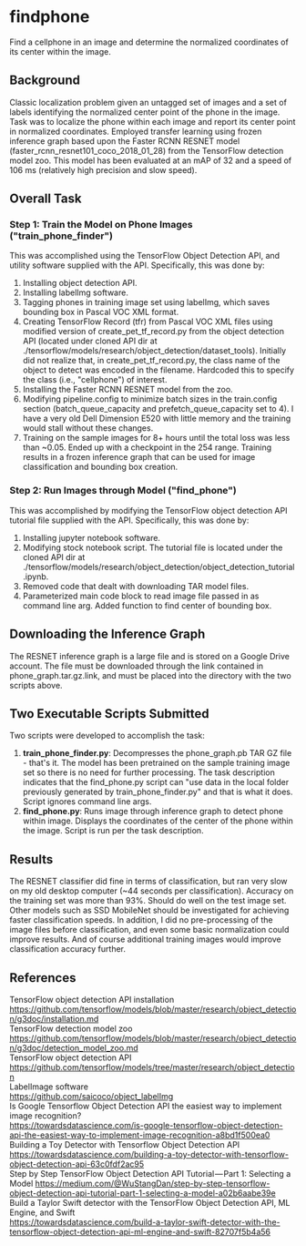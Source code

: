 # findphone
Find a cellphone in an image and determine the normalized coordinates of its center within the image.
## Background
Classic localization problem given an untagged set of images and a set of labels identifying the normalized center point of the phone in the image. Task was to localize the phone within each image and report its center point in normalized coordinates. Employed transfer learning using frozen inference graph based upon the Faster RCNN RESNET model (faster_rcnn_resnet101_coco_2018_01_28) from the TensorFlow detection model zoo. This model has been evaluated at an mAP of 32 and a speed of 106 ms (relatively high precision and slow speed).
## Overall Task
### Step 1: Train the Model on Phone Images ("train_phone_finder")
This was accomplished using the TensorFlow Object Detection API, and utility software supplied with the API. Specifically, this was done by:
1. Installing object detection API.
2. Installing labelImg software.
3. Tagging phones in training image set using labelImg, which saves bounding box in Pascal VOC XML format.
4. Creating TensorFlow Record (tfr) from Pascal VOC XML files using modified version of create_pet_tf_record.py from the object detection API (located under cloned API dir at ./tensorflow/models/research/object_detection/dataset_tools). Initially did not realize that, in create_pet_tf_record.py, the class name of the object to detect was encoded in the filename. Hardcoded this to specify the class (i.e., "cellphone") of interest.
5. Installing the Faster RCNN RESNET model from the zoo.
6. Modifying pipeline.config to minimize batch sizes in the train.config section (batch_queue_capacity and prefetch_queue_capacity set to 4). I have a very old Dell Dimension E520 with little memory and the training would stall without these changes.
7. Training on the sample images for 8+ hours until the total loss was less than ~0.05. Ended up with a checkpoint in the 254 range. Training results in a frozen inference graph that can be used for image classification and bounding box creation.
### Step 2: Run Images through Model ("find_phone")
This was accomplished by modifying the TensorFlow object detection API tutorial file supplied with the API. Specifically, this was done by:
1. Installing jupyter notebook software.
2. Modifying stock notebook script. The tutorial file is located under the cloned API dir at ./tensorflow/models/research/object_detection/object_detection_tutorial.ipynb.
3. Removed code that dealt with downloading TAR model files.
4. Parameterized main code block to read image file passed in as command line arg. Added function to find center of bounding box.
## Downloading the Inference Graph
The RESNET inference graph is a large file and is stored on a Google Drive account. The file must be downloaded through the link contained in phone_graph.tar.gz.link, and must be placed into the directory with the two scripts above.
## Two Executable Scripts Submitted
Two scripts were developed to accomplish the task:
1. **train_phone_finder.py**: Decompresses the phone_graph.pb TAR GZ file - that's it. The model has been pretrained on the sample training image set so there is no need for further processing. The task description indicates that the find_phone.py script can "use data in the local folder previously generated by train_phone_finder.py" and that is what it does. Script ignores command line args.
2. **find_phone.py**: Runs image through inference graph to detect phone within image. Displays the coordinates of the center of the phone within the image. Script is run per the task description.
## Results
The RESNET classifier did fine in terms of classification, but ran very slow on my old desktop computer (~44 seconds per classification). Accuracy on the training set was more than 93%. Should do well on the test image set. Other models such as SSD MobileNet should be investigated for achieving faster classification speeds. In addition, I did no pre-processing of the image files before classification, and even some basic normalization could improve results. And of course additional training images would improve classification accuracy further.
## References
TensorFlow object detection API installation  
https://github.com/tensorflow/models/blob/master/research/object_detection/g3doc/installation.md  
TensorFlow detection model zoo  
https://github.com/tensorflow/models/blob/master/research/object_detection/g3doc/detection_model_zoo.md  
TensorFlow object detection API  
https://github.com/tensorflow/models/tree/master/research/object_detection  
LabelImage software  
https://github.com/saicoco/object_labelImg  
Is Google Tensorflow Object Detection API the easiest way to implement image recognition?  
https://towardsdatascience.com/is-google-tensorflow-object-detection-api-the-easiest-way-to-implement-image-recognition-a8bd1f500ea0  
Building a Toy Detector with Tensorflow Object Detection API  
https://towardsdatascience.com/building-a-toy-detector-with-tensorflow-object-detection-api-63c0fdf2ac95  
Step by Step TensorFlow Object Detection API Tutorial — Part 1: Selecting a Model 
https://medium.com/@WuStangDan/step-by-step-tensorflow-object-detection-api-tutorial-part-1-selecting-a-model-a02b6aabe39e  
Build a Taylor Swift detector with the TensorFlow Object Detection API, ML Engine, and Swift  
https://towardsdatascience.com/build-a-taylor-swift-detector-with-the-tensorflow-object-detection-api-ml-engine-and-swift-82707f5b4a56  

